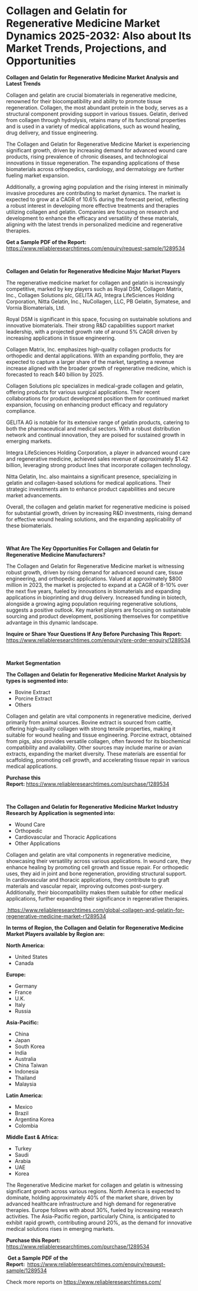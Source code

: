 <p><h1>Collagen and Gelatin for Regenerative Medicine Market Dynamics 2025-2032: Also about Its Market Trends, Projections, and Opportunities</h1></p><p><strong>Collagen and Gelatin for Regenerative Medicine Market Analysis and Latest Trends</strong></p>
<p><p>Collagen and gelatin are crucial biomaterials in regenerative medicine, renowned for their biocompatibility and ability to promote tissue regeneration. Collagen, the most abundant protein in the body, serves as a structural component providing support in various tissues. Gelatin, derived from collagen through hydrolysis, retains many of its functional properties and is used in a variety of medical applications, such as wound healing, drug delivery, and tissue engineering.</p><p>The Collagen and Gelatin for Regenerative Medicine Market is experiencing significant growth, driven by increasing demand for advanced wound care products, rising prevalence of chronic diseases, and technological innovations in tissue regeneration. The expanding applications of these biomaterials across orthopedics, cardiology, and dermatology are further fueling market expansion. </p><p>Additionally, a growing aging population and the rising interest in minimally invasive procedures are contributing to market dynamics. The market is expected to grow at a CAGR of 10.6% during the forecast period, reflecting a robust interest in developing more effective treatments and therapies utilizing collagen and gelatin. Companies are focusing on research and development to enhance the efficacy and versatility of these materials, aligning with the latest trends in personalized medicine and regenerative therapies.</p></p>
<p><strong>Get a Sample PDF of the Report:&nbsp;</strong> <a href="https://www.reliableresearchtimes.com/enquiry/request-sample/1289534?utm_campaign=2233&utm_medium=2&utm_source=Github&utm_content=ia&utm_term=29032025&utm_id=collagen-and-gelatin-for-regenerative-medicine">https://www.reliableresearchtimes.com/enquiry/request-sample/1289534</a></p>
<p>&nbsp;</p>
<p><strong>Collagen and Gelatin for Regenerative Medicine Major Market Players</strong></p>
<p><p>The regenerative medicine market for collagen and gelatin is increasingly competitive, marked by key players such as Royal DSM, Collagen Matrix, Inc., Collagen Solutions plc, GELITA AG, Integra LifeSciences Holding Corporation, Nitta Gelatin, Inc., NuCollagen, LLC, PB Gelatin, Symatese, and Vornia Biomaterials, Ltd. </p><p>Royal DSM is significant in this space, focusing on sustainable solutions and innovative biomaterials. Their strong R&D capabilities support market leadership, with a projected growth rate of around 5% CAGR driven by increasing applications in tissue engineering.</p><p>Collagen Matrix, Inc. emphasizes high-quality collagen products for orthopedic and dental applications. With an expanding portfolio, they are expected to capture a larger share of the market, targeting a revenue increase aligned with the broader growth of regenerative medicine, which is forecasted to reach $40 billion by 2025.</p><p>Collagen Solutions plc specializes in medical-grade collagen and gelatin, offering products for various surgical applications. Their recent collaborations for product development position them for continued market expansion, focusing on enhancing product efficacy and regulatory compliance.</p><p>GELITA AG is notable for its extensive range of gelatin products, catering to both the pharmaceutical and medical sectors. With a robust distribution network and continual innovation, they are poised for sustained growth in emerging markets.</p><p>Integra LifeSciences Holding Corporation, a player in advanced wound care and regenerative medicine, achieved sales revenue of approximately $1.42 billion, leveraging strong product lines that incorporate collagen technology.</p><p>Nitta Gelatin, Inc. also maintains a significant presence, specializing in gelatin and collagen-based solutions for medical applications. Their strategic investments aim to enhance product capabilities and secure market advancements.</p><p>Overall, the collagen and gelatin market for regenerative medicine is poised for substantial growth, driven by increasing R&D investments, rising demand for effective wound healing solutions, and the expanding applicability of these biomaterials.</p></p>
<p>&nbsp;</p>
<p><strong>What Are The Key Opportunities For Collagen and Gelatin for Regenerative Medicine Manufacturers?</strong></p>
<p><p>The Collagen and Gelatin for Regenerative Medicine market is witnessing robust growth, driven by rising demand for advanced wound care, tissue engineering, and orthopedic applications. Valued at approximately $800 million in 2023, the market is projected to expand at a CAGR of 8-10% over the next five years, fueled by innovations in biomaterials and expanding applications in bioprinting and drug delivery. Increased funding in biotech, alongside a growing aging population requiring regenerative solutions, suggests a positive outlook. Key market players are focusing on sustainable sourcing and product development, positioning themselves for competitive advantage in this dynamic landscape.</p></p>
<p><strong>Inquire or Share Your Questions If Any Before Purchasing This Report:</strong> <a href="https://www.reliableresearchtimes.com/enquiry/pre-order-enquiry/1289534?utm_campaign=2233&utm_medium=2&utm_source=Github&utm_content=ia&utm_term=29032025&utm_id=collagen-and-gelatin-for-regenerative-medicine">https://www.reliableresearchtimes.com/enquiry/pre-order-enquiry/1289534</a></p>
<p>&nbsp;</p>
<p><strong>Market Segmentation</strong></p>
<p><strong>The Collagen and Gelatin for Regenerative Medicine Market Analysis by types is segmented into:</strong></p>
<p><ul><li>Bovine Extract</li><li>Porcine Extract</li><li>Others</li></ul></p>
<p><p>Collagen and gelatin are vital components in regenerative medicine, derived primarily from animal sources. Bovine extract is sourced from cattle, offering high-quality collagen with strong tensile properties, making it suitable for wound healing and tissue engineering. Porcine extract, obtained from pigs, also provides versatile collagen, often favored for its biochemical compatibility and availability. Other sources may include marine or avian extracts, expanding the market diversity. These materials are essential for scaffolding, promoting cell growth, and accelerating tissue repair in various medical applications.</p></p>
<p><strong>Purchase this Report:&nbsp;</strong><a href="https://www.reliableresearchtimes.com/purchase/1289534?utm_campaign=2233&utm_medium=2&utm_source=Github&utm_content=ia&utm_term=29032025&utm_id=collagen-and-gelatin-for-regenerative-medicine">https://www.reliableresearchtimes.com/purchase/1289534</a></p>
<p>&nbsp;</p>
<p><strong>The Collagen and Gelatin for Regenerative Medicine Market Industry Research by Application is segmented into:</strong></p>
<p><ul><li>Wound Care</li><li>Orthopedic</li><li>Cardiovascular and Thoracic Applications</li><li>Other Applications</li></ul></p>
<p><p>Collagen and gelatin are vital components in regenerative medicine, showcasing their versatility across various applications. In wound care, they enhance healing by promoting cell growth and tissue repair. For orthopedic uses, they aid in joint and bone regeneration, providing structural support. In cardiovascular and thoracic applications, they contribute to graft materials and vascular repair, improving outcomes post-surgery. Additionally, their biocompatibility makes them suitable for other medical applications, further expanding their significance in regenerative therapies.</p></p>
<p><a href="https://www.reliableresearchtimes.com/global-collagen-and-gelatin-for-regenerative-medicine-market-r1289534?utm_campaign=2233&utm_medium=2&utm_source=Github&utm_content=ia&utm_term=29032025&utm_id=collagen-and-gelatin-for-regenerative-medicine">&nbsp;https://www.reliableresearchtimes.com/global-collagen-and-gelatin-for-regenerative-medicine-market-r1289534</a></p>
<p><strong>In terms of Region, the Collagen and Gelatin for Regenerative Medicine Market Players available by Region are:</strong></p>
<p>
    <p> <strong> North America: </strong>
        <ul>
            <li>United States</li>
            <li>Canada</li>
        </ul>
        </p> 
    <p> <strong> Europe: </strong>
        <ul>
            <li>Germany</li>
            <li>France</li>
            <li>U.K.</li>
            <li>Italy</li>
            <li>Russia</li>
        </ul>
        </p> 
    <p> <strong> Asia-Pacific: </strong>
        <ul>
            <li>China</li>
            <li>Japan</li>
            <li>South Korea</li>
            <li>India</li>
            <li>Australia</li>
            <li>China Taiwan</li>
            <li>Indonesia</li>
            <li>Thailand</li>
            <li>Malaysia</li>
        </ul>
        </p> 
    <p> <strong> Latin America: </strong>
        <ul>
            <li>Mexico</li>
            <li>Brazil</li>
            <li>Argentina Korea</li>
            <li>Colombia</li>
        </ul>
        </p> 
    <p> <strong> Middle East & Africa: </strong>
        <ul>
            <li>Turkey</li>
            <li>Saudi</li>
            <li>Arabia</li>
            <li>UAE</li>
            <li>Korea</li>
        </ul>
    </p>
    </p>
<p><p>The Regenerative Medicine market for collagen and gelatin is witnessing significant growth across various regions. North America is expected to dominate, holding approximately 40% of the market share, driven by advanced healthcare infrastructure and high demand for regenerative therapies. Europe follows with about 30%, fueled by increasing research activities. The Asia-Pacific region, particularly China, is anticipated to exhibit rapid growth, contributing around 20%, as the demand for innovative medical solutions rises in emerging markets.</p></p>
<p><strong>Purchase this Report: </strong><a href="https://www.reliableresearchtimes.com/purchase/1289534?utm_campaign=2233&utm_medium=2&utm_source=Github&utm_content=ia&utm_term=29032025&utm_id=collagen-and-gelatin-for-regenerative-medicine">https://www.reliableresearchtimes.com/purchase/1289534</a></p>
<p>&nbsp;<strong>Get a Sample PDF of the Report:&nbsp;&nbsp;</strong><a href="https://www.reliableresearchtimes.com/enquiry/request-sample/1289534?utm_campaign=2233&utm_medium=2&utm_source=Github&utm_content=ia&utm_term=29032025&utm_id=collagen-and-gelatin-for-regenerative-medicine">https://www.reliableresearchtimes.com/enquiry/request-sample/1289534</a></p>
<p><strong></strong></p>
<p>Check more reports on <a href="https://www.reliableresearchtimes.com/?utm_campaign=2233&utm_medium=2&utm_source=Github&utm_content=ia&utm_term=29032025&utm_id=collagen-and-gelatin-for-regenerative-medicine">https://www.reliableresearchtimes.com/</a></p>